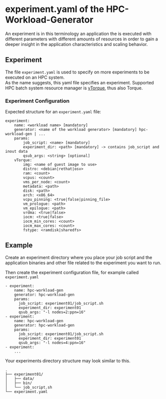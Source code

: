 # experiment.yaml of the HPC-Workload-Generator

An experiment is in this terminology an application the is executed with different parameters with different amounts of resources in order to gain a deeper insight in the application characteristics and scaling behavior.

## Experiment

The file `experiment.yaml` is used to specify on more experiments to be executed on an HPC system.  
As the name suggests, this yaml file specifies an experiment. Supported HPC batch system resource manager is [vTorque](https://github.com/mikelangelo-project/vTorque), thus also Torque.

### Experiment Configuration

Expected structure for an `experiment.yaml` file:

```
experiment:
    name: <workload name> [mandatory]
    generator: <name of the workload generator> [mandatory] hpc-workload-gen | ...
    params:
        job_script: <name> [mandatory]
        experiment_dir: <path> [mandatory] -> contains job_script and inout data
        qsub_args: <string> [optional]
    vTorque:
        img: <name of guest image to use>
        distro: <debian|rethat|osv>
        ram: <count>
        vcpus: <count>
        vms_per_node: <count>
        metadata: <path>
        disk: <path>
        arch: <x86_64>
        vcpu_pinning: <true|false|pinning_file>
        vm_prologue: <path>
        vm_epilogue: <path>
        vrdma: <true|false>
        iocm: <true|false>
        iocm_min_cores: <count>
        iocm_max_cores: <count>
        fstype: <ramdisk|sharedfs>
```

## Example

Create an experiment directory where you place your job script and the application binaries and other file related to the experiment you want to run. 

Then create the experiment configuration file, for example called `experiment.yaml`

```
- experiment:
    name: hpc-workload-gen
    generator: hpc-workload-gen
    params:
      job_script: experiment01/job_script.sh
      experiment_dir: experiment01
      qsub_args: "-l nodes=2:ppn=16"
- experiment:
    name: hpc-workload-gen
    generator: hpc-workload-gen
    params:
      job_script: experiment01/job_script.sh
      experiment_dir: experiment01
      qsub_args: "-l nodes=4:ppn=16"
- experiment:
    ...
```
Your experiments directory structure may look similar to this.

```
.
├── experiment01/
│   ├── data/
│   ├── bin/
│   └── job_script.sh
└── experiment.yaml
```